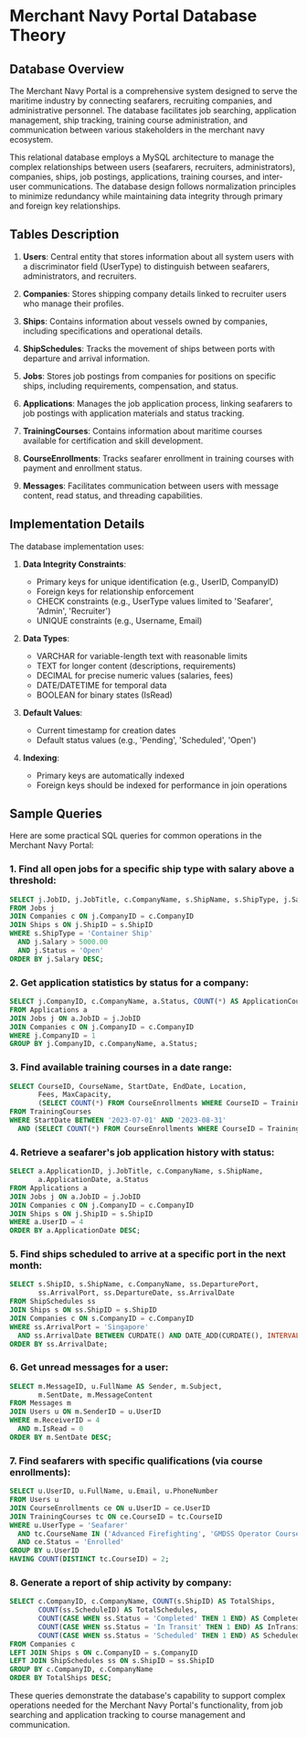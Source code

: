 # Merchant Navy Portal Database Theory

## Database Overview

The Merchant Navy Portal is a comprehensive system designed to serve the maritime industry by connecting seafarers, recruiting companies, and administrative personnel. The database facilitates job searching, application management, ship tracking, training course administration, and communication between various stakeholders in the merchant navy ecosystem.

This relational database employs a MySQL architecture to manage the complex relationships between users (seafarers, recruiters, administrators), companies, ships, job postings, applications, training courses, and inter-user communications. The database design follows normalization principles to minimize redundancy while maintaining data integrity through primary and foreign key relationships.


## Tables Description

1. **Users**: Central entity that stores information about all system users with a discriminator field (UserType) to distinguish between seafarers, administrators, and recruiters.

2. **Companies**: Stores shipping company details linked to recruiter users who manage their profiles.

3. **Ships**: Contains information about vessels owned by companies, including specifications and operational details.

4. **ShipSchedules**: Tracks the movement of ships between ports with departure and arrival information.

5. **Jobs**: Stores job postings from companies for positions on specific ships, including requirements, compensation, and status.

6. **Applications**: Manages the job application process, linking seafarers to job postings with application materials and status tracking.

7. **TrainingCourses**: Contains information about maritime courses available for certification and skill development.

8. **CourseEnrollments**: Tracks seafarer enrollment in training courses with payment and enrollment status.

9. **Messages**: Facilitates communication between users with message content, read status, and threading capabilities.

## Implementation Details

The database implementation uses:

1. **Data Integrity Constraints**:
   - Primary keys for unique identification (e.g., UserID, CompanyID)
   - Foreign keys for relationship enforcement
   - CHECK constraints (e.g., UserType values limited to 'Seafarer', 'Admin', 'Recruiter')
   - UNIQUE constraints (e.g., Username, Email)

2. **Data Types**:
   - VARCHAR for variable-length text with reasonable limits
   - TEXT for longer content (descriptions, requirements)
   - DECIMAL for precise numeric values (salaries, fees)
   - DATE/DATETIME for temporal data
   - BOOLEAN for binary states (IsRead)

3. **Default Values**:
   - Current timestamp for creation dates
   - Default status values (e.g., 'Pending', 'Scheduled', 'Open')

4. **Indexing**:
   - Primary keys are automatically indexed
   - Foreign keys should be indexed for performance in join operations

## Sample Queries

Here are some practical SQL queries for common operations in the Merchant Navy Portal:

### 1. Find all open jobs for a specific ship type with salary above a threshold:

```sql
SELECT j.JobID, j.JobTitle, c.CompanyName, s.ShipName, s.ShipType, j.Salary
FROM Jobs j
JOIN Companies c ON j.CompanyID = c.CompanyID
JOIN Ships s ON j.ShipID = s.ShipID
WHERE s.ShipType = 'Container Ship' 
  AND j.Salary > 5000.00
  AND j.Status = 'Open'
ORDER BY j.Salary DESC;
```

### 2. Get application statistics by status for a company:

```sql
SELECT j.CompanyID, c.CompanyName, a.Status, COUNT(*) AS ApplicationCount
FROM Applications a
JOIN Jobs j ON a.JobID = j.JobID
JOIN Companies c ON j.CompanyID = c.CompanyID
WHERE j.CompanyID = 1
GROUP BY j.CompanyID, c.CompanyName, a.Status;
```

### 3. Find available training courses in a date range:

```sql
SELECT CourseID, CourseName, StartDate, EndDate, Location, 
       Fees, MaxCapacity,
       (SELECT COUNT(*) FROM CourseEnrollments WHERE CourseID = TrainingCourses.CourseID) AS CurrentEnrollments
FROM TrainingCourses
WHERE StartDate BETWEEN '2023-07-01' AND '2023-08-31'
  AND (SELECT COUNT(*) FROM CourseEnrollments WHERE CourseID = TrainingCourses.CourseID) < MaxCapacity;
```

### 4. Retrieve a seafarer's job application history with status:

```sql
SELECT a.ApplicationID, j.JobTitle, c.CompanyName, s.ShipName, 
       a.ApplicationDate, a.Status
FROM Applications a
JOIN Jobs j ON a.JobID = j.JobID
JOIN Companies c ON j.CompanyID = c.CompanyID
JOIN Ships s ON j.ShipID = s.ShipID
WHERE a.UserID = 4
ORDER BY a.ApplicationDate DESC;
```

### 5. Find ships scheduled to arrive at a specific port in the next month:

```sql
SELECT s.ShipID, s.ShipName, c.CompanyName, ss.DeparturePort, 
       ss.ArrivalPort, ss.DepartureDate, ss.ArrivalDate
FROM ShipSchedules ss
JOIN Ships s ON ss.ShipID = s.ShipID
JOIN Companies c ON s.CompanyID = c.CompanyID
WHERE ss.ArrivalPort = 'Singapore'
  AND ss.ArrivalDate BETWEEN CURDATE() AND DATE_ADD(CURDATE(), INTERVAL 30 DAY)
ORDER BY ss.ArrivalDate;
```

### 6. Get unread messages for a user:

```sql
SELECT m.MessageID, u.FullName AS Sender, m.Subject, 
       m.SentDate, m.MessageContent
FROM Messages m
JOIN Users u ON m.SenderID = u.UserID
WHERE m.ReceiverID = 4
  AND m.IsRead = 0
ORDER BY m.SentDate DESC;
```

### 7. Find seafarers with specific qualifications (via course enrollments):

```sql
SELECT u.UserID, u.FullName, u.Email, u.PhoneNumber
FROM Users u
JOIN CourseEnrollments ce ON u.UserID = ce.UserID
JOIN TrainingCourses tc ON ce.CourseID = tc.CourseID
WHERE u.UserType = 'Seafarer'
  AND tc.CourseName IN ('Advanced Firefighting', 'GMDSS Operator Course')
  AND ce.Status = 'Enrolled'
GROUP BY u.UserID
HAVING COUNT(DISTINCT tc.CourseID) = 2;
```

### 8. Generate a report of ship activity by company:

```sql
SELECT c.CompanyID, c.CompanyName, COUNT(s.ShipID) AS TotalShips,
       COUNT(ss.ScheduleID) AS TotalSchedules,
       COUNT(CASE WHEN ss.Status = 'Completed' THEN 1 END) AS CompletedVoyages,
       COUNT(CASE WHEN ss.Status = 'In Transit' THEN 1 END) AS InTransitVoyages,
       COUNT(CASE WHEN ss.Status = 'Scheduled' THEN 1 END) AS ScheduledVoyages
FROM Companies c
LEFT JOIN Ships s ON c.CompanyID = s.CompanyID
LEFT JOIN ShipSchedules ss ON s.ShipID = ss.ShipID
GROUP BY c.CompanyID, c.CompanyName
ORDER BY TotalShips DESC;
```

These queries demonstrate the database's capability to support complex operations needed for the Merchant Navy Portal's functionality, from job searching and application tracking to course management and communication.
